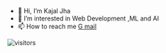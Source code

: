 - 👋 Hi, I’m Kajal Jha
- 👀 I’m interested in Web Development ,ML and AI
- 📫 How to reach me 
    [G mail](mailto:kajal832jha@gmail.com)
    
 
<!---
kajaljha09/kajaljha09 is a ✨ special ✨ repository because its `README.md` (this file) appears on your GitHub profile.
You can click the Preview link to take a look at your changes. .
--->
![visitors](https://visitor-badge.laobi.icu/badge?page_id=kajaljha09.kajaljha09)
